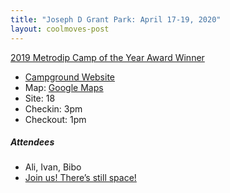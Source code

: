 ```yaml
---
title: "Joseph D Grant Park: April 17-19, 2020"
layout: coolmoves-post
---
```


[2019 Metrodip Camp of the Year Award Winner](/2019-metrodip-awards/)

* [Campground Website](https://www.sccgov.org/sites/parks/parkfinder/Pages/JosephDGrant.aspx)
* Map: [Google Maps](https://goo.gl/maps/XwkxBZ7eM4xPCBRr8)
* Site: 18
* Checkin: 3pm
* Checkout: 1pm

##### Attendees
* Ali, Ivan, Bibo
* [Join us! There’s still space!](https://forms.gle/hrRJKsv8Ty19W7DXA)
